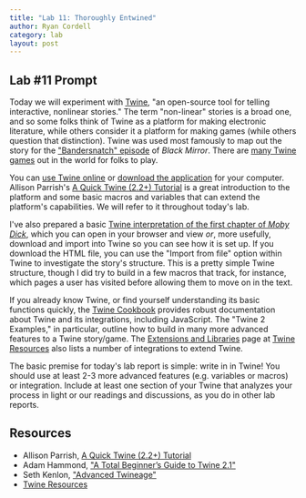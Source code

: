 ```yaml
---
title: "Lab 11: Thoroughly Entwined"
author: Ryan Cordell
category: lab
layout: post
---
```



## Lab \#11 Prompt

Today we will experiment with [Twine](http://twinery.org/), "an open-source tool for telling interactive, nonlinear stories." The term "non-linear" stories is a broad one, and so some folks think of Twine as a platform for making electronic literature, while others consider it a platform for making games (while others question that distinction). Twine was used most famously to map out the story for the ["Bandersnatch" episode](https://www.wired.com/story/black-mirror-bandersnatch-interactive-episode/) of *Black Mirror*. There are [many Twine games](https://itch.io/games/made-with-twine) out in the world for folks to play. 

You can [use Twine online](https://twinery.org/2) or [download the application](https://github.com/tweecode/twine/releases) for your computer. Allison Parrish's [A Quick Twine (2.2+) Tutorial](http://catn.decontextualize.com/twine/) is a great introduction to the platform and some basic macros and variables that can extend the platform's capabilities. We will refer to it throughout today's lab.

I've also prepared a basic [Twine interpretation of the first chapter of *Moby Dick*](https://www.dropbox.com/s/ihhbqml4inayu0h/Loomings.html?dl=0), which you can open in your browser and view *or*, more usefully, download and import into Twine so you can see how it is set up. If you download the HTML file, you can use the "Import from file" option within Twine to investigate the story's structure. This is a pretty simple Twine structure, though I did try to build in a few macros that track, for instance, which pages a user has visited before allowing them to move on in the text.

If you already know Twine, or find yourself understanding its basic functions quickly, the [Twine Cookbook](https://twinery.org/cookbook/) provides robust documentation about Twine and its integrations, including JavaScript. The "Twine 2 Examples," in particular, outline how to build in many more advanced features to a Twine story/game. The [Extensions and Libraries](https://twinelab.net/twine-resources/#/?id=extensions-and-libraries) page at [Twine Resources](https://twinelab.net/twine-resources/#/) also lists a number of integrations to extend Twine.

The basic premise for today's lab report is simple: write in in Twine! You should use at least 2-3 more advanced features (e.g. variables or macros) or integration. Include at least one section of your Twine that analyzes your process in light or our readings and discussions, as you do in other lab reports.

## Resources

+ Allison Parrish, [A Quick Twine (2.2+) Tutorial](http://catn.decontextualize.com/twine/)
+ Adam Hammond, ["A Total Beginner’s Guide to Twine 2.1"](https://www.adamhammond.com/twineguide/)
+ Seth Kenlon, ["Advanced Twineage"](https://opensource.com/article/18/2/twine-gaming)
+ [Twine Resources](https://twinelab.net/twine-resources/#/)